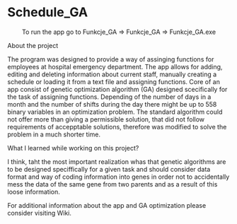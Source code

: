 # Schedule_GA

<p align = "center">To run the app go to Funkcje_GA => Funkcje_GA => Funkcje_GA.exe

About the project

The program was designed to provide a way of assinging functions for employees at hospital emergency department. The app allows for adding, editing and deleting information about current staff, manually creating a schedule or loading it from a text file and assigning functions. Core of an app consist of genetic optimization algorithm (GA) designed scecifically for the task of assigning functions. Depending of the number of days in a month and the number of shifts during the day there might be up to 558 binary variables in an optimization problem. The standard algorithm could not offer more than giving a permissible solution, that did not follow requirements of accepptable solutions, therefore was modified to solve the problem in a much shorter time.

What I learned while working on this project? 

I think, taht the most important realization whas that genetic algorithms are to be designed speciffically for a given task and should consider data format and way of coding information into genes in order not to accidentally mess the data of the same gene from two parents and as a result of this loose information.

For additional information about the app and GA optimization please consider visiting Wiki.</p>
